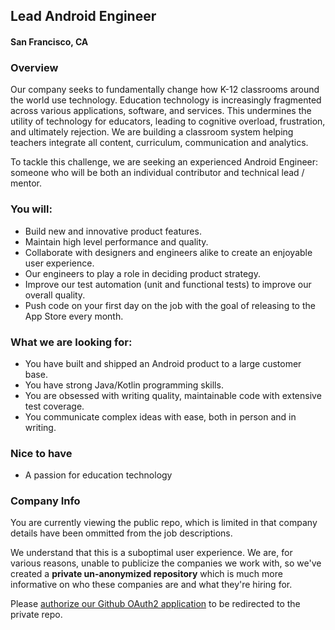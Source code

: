 ## Lead Android Engineer
#### San Francisco, CA

### Overview
Our company seeks to fundamentally change how K-12 classrooms around the world use technology. Education technology is increasingly fragmented across various applications, software, and services. This undermines the utility of technology for educators, leading to cognitive overload, frustration, and ultimately rejection. We are building a classroom system helping teachers integrate all content, curriculum, communication and analytics.

To tackle this challenge, we are seeking an experienced Android Engineer: someone who will be both an individual contributor and technical lead / mentor.

### You will:
+ Build new and innovative product features.
+ Maintain high level performance and quality.
+ Collaborate with designers and engineers alike to create an enjoyable user experience.
+ Our engineers to play a role in deciding product strategy.
+ Improve our test automation (unit and functional tests) to improve our overall quality.
+ Push code on your first day on the job with the goal of releasing to the App Store every month.

### What we are looking for:
+ You have built and shipped an Android product to a large customer base.
+ You have strong Java/Kotlin programming skills.
+ You are obsessed with writing quality, maintainable code with extensive test coverage.
+ You communicate complex ideas with ease, both in person and in writing.

### Nice to have
+ A passion for education technology

### Company Info
You are currently viewing the public repo, which is limited in that company details have been ommitted from the job descriptions.  
    
We understand that this is a suboptimal user experience.  We are, for various reasons, unable to publicize the companies we work with, so we've
created a **private un-anonymized repository** which is much more informative on who these companies are and what they're hiring for.  
    
Please [authorize our Github OAuth2 application](https://letsrockit.co/users/auth/github?job_id=s2lkzg9t-lead-android-engineer) to be redirected to the private repo.
